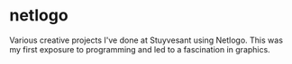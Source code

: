 # netlogo
Various creative projects I've done at Stuyvesant using Netlogo. This was my first exposure to programming and led to a fascination in graphics. 
